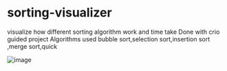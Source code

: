 # sorting-visualizer
visualize how different sorting algorithm work and time take
Done with crio guided project 
Algorithms used bubble sort,selection sort,insertion sort ,merge sort,quick

![image](https://user-images.githubusercontent.com/93323403/214088327-a769eb35-49b8-4660-b30e-35af3921da14.png)

